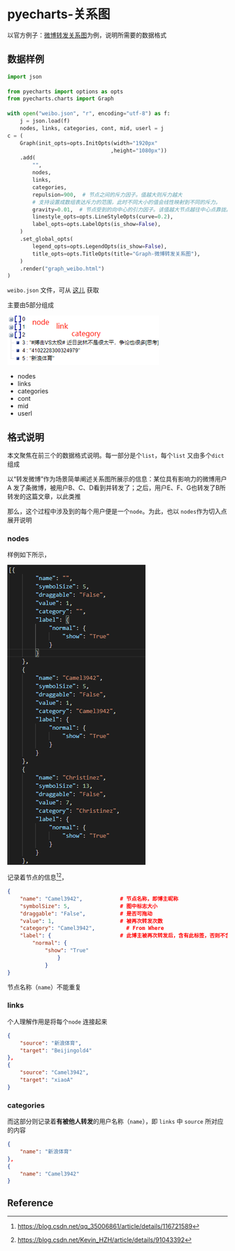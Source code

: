 # pyecharts-关系图


以官方例子：[微博转发关系图](https://gallery.pyecharts.org/#/Graph/graph_weibo)为例，说明所需要的数据格式

<!--more-->

## 数据样例

```python
import json

from pyecharts import options as opts
from pyecharts.charts import Graph

with open("weibo.json", "r", encoding="utf-8") as f:
    j = json.load(f)
    nodes, links, categories, cont, mid, userl = j
c = (
    Graph(init_opts=opts.InitOpts(width="1920px"
                                 ,height="1080px"))
    .add(
        "",
        nodes,
        links,
        categories,
        repulsion=900,  # 节点之间的斥力因子。值越大则斥力越大
    	# 支持设置成数组表达斥力的范围，此时不同大小的值会线性映射到不同的斥力。
        gravity=0.01,  # 节点受到的向中心的引力因子。该值越大节点越往中心点靠拢。
        linestyle_opts=opts.LineStyleOpts(curve=0.2),
        label_opts=opts.LabelOpts(is_show=False),
    )
    .set_global_opts(
        legend_opts=opts.LegendOpts(is_show=False),
        title_opts=opts.TitleOpts(title="Graph-微博转发关系图"),
    )
    .render("graph_weibo.html")
)
```

`weibo.json` 文件，可从 [这儿](https://github.com/pyecharts/pyecharts-gallery/blob/master/Graph/weibo.json) 获取

主要由5部分组成

![image-20210607171146263](https://raw.githubusercontent.com/unclehuzi/pic/master/img/image-20210607171146263.png)

* nodes
* links
* categories
* cont
* mid
* userl

## 格式说明


本文聚焦在前三个的数据格式说明。每一部分是个`list`，每个`list` 又由多个`dict`组成



以“转发微博”作为场景简单阐述关系图所展示的信息：某位具有影响力的微博用户A 发了条微博，被用户B、C、D看到并转发了；之后，用户E、F、G也转发了B所转发的这篇文章，以此类推

那么，这个过程中涉及到的每个用户便是一个`node`。为此，也以 `nodes`作为切入点展开说明

### nodes

样例如下所示，

![node-example](https://raw.githubusercontent.com/unclehuzi/pic/master/img/image-20210608150552783.png)

记录着节点的信息[^1][^2]，

```json
{
    "name": "Camel3942",            # 节点名称，即博主昵称
    "symbolSize": 5,        		# 图中标志大小     
    "draggable": "False",        	# 是否可拖动
    "value": 1,        				# 被再次转发次数
    "category": "Camel3942",          # From Where
    "label": {	                    # 此博主被再次转发后，含有此标签，否则不含
    	"normal": {
    		"show": "True"
            	}
            }
}
```



节点名称（`name`）不能重复


### links

个人理解作用是将每个`node` 连接起来

```json
{
    "source": "新浪体育",
    "target": "Beijingold4"
},
{
    "source": "Camel3942",
    "target": "xiaoA"
}
```



### categories

而这部分则记录着**有被他人转发**的用户名称（`name`），即 `links` 中 `source` 所对应的内容

```json
{
    "name": "新浪体育"
},
{
    "name": "Camel3942"
}
```



## Reference

[^1]: https://blog.csdn.net/qq_35006861/article/details/116721589
[^2]: https://blog.csdn.net/Kevin_HZH/article/details/91043392




<head> 
    <script defer src="https://use.fontawesome.com/releases/v5.0.13/js/all.js"></script> 
    <script defer src="https://use.fontawesome.com/releases/v5.0.13/js/v4-shims.js"></script> 
</head> 
<link rel="stylesheet" href="https://use.fontawesome.com/releases/v5.0.13/css/all.css">
